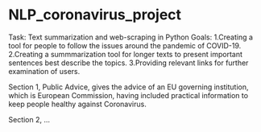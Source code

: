 # NLP_coronavirus_project
Task: Text summarization and web-scraping in Python
Goals: 
1.Creating a tool for people to follow the issues around the pandemic of COVID-19. 
2.Creating a summmarization tool for longer texts to present important sentences best describe the topics.
3.Providing relevant links for further examination of users. 

Section 1, Public Advice, gives the advice of an EU governing institution, which is European Commission, having included practical information to keep people healthy against Coronavirus. 

Section 2, ...
